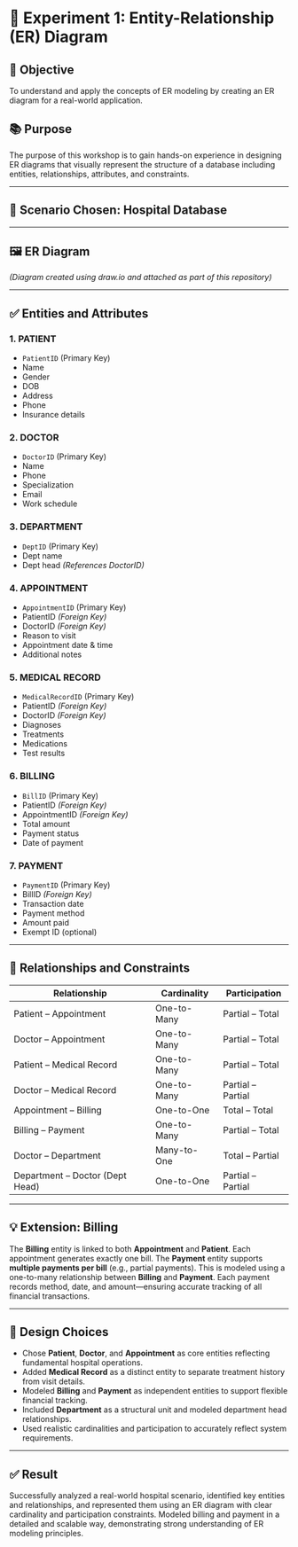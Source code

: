 # 🧪 Experiment 1: Entity-Relationship (ER) Diagram

## 🎯 Objective
To understand and apply the concepts of ER modeling by creating an ER diagram for a real-world application.

## 📚 Purpose
The purpose of this workshop is to gain hands-on experience in designing ER diagrams that visually represent the structure of a database including entities, relationships, attributes, and constraints.

---

## 🧪 Scenario Chosen: **Hospital Database**

---

## 🖼️ ER Diagram
*(Diagram created using draw.io and attached as part of this repository)*

---

## ✅ Entities and Attributes

### 1. **PATIENT**
- `PatientID` (Primary Key)  
- Name  
- Gender  
- DOB  
- Address  
- Phone  
- Insurance details  

### 2. **DOCTOR**
- `DoctorID` (Primary Key)  
- Name  
- Phone  
- Specialization  
- Email  
- Work schedule  

### 3. **DEPARTMENT**
- `DeptID` (Primary Key)  
- Dept name  
- Dept head *(References DoctorID)*  

### 4. **APPOINTMENT**
- `AppointmentID` (Primary Key)  
- PatientID *(Foreign Key)*  
- DoctorID *(Foreign Key)*  
- Reason to visit  
- Appointment date & time  
- Additional notes  

### 5. **MEDICAL RECORD**
- `MedicalRecordID` (Primary Key)  
- PatientID *(Foreign Key)*  
- DoctorID *(Foreign Key)*  
- Diagnoses  
- Treatments  
- Medications  
- Test results  

### 6. **BILLING**
- `BillID` (Primary Key)  
- PatientID *(Foreign Key)*  
- AppointmentID *(Foreign Key)*  
- Total amount  
- Payment status  
- Date of payment  

### 7. **PAYMENT**
- `PaymentID` (Primary Key)  
- BillID *(Foreign Key)*  
- Transaction date  
- Payment method  
- Amount paid  
- Exempt ID (optional)  

---

## 🔁 Relationships and Constraints

| Relationship                         | Cardinality     | Participation         |
|--------------------------------------|------------------|------------------------|
| Patient – Appointment                | One-to-Many      | Partial – Total        |
| Doctor – Appointment                 | One-to-Many      | Partial – Total        |
| Patient – Medical Record             | One-to-Many      | Partial – Total        |
| Doctor – Medical Record              | One-to-Many      | Partial – Partial      |
| Appointment – Billing                | One-to-One       | Total – Total          |
| Billing – Payment                    | One-to-Many      | Partial – Total        |
| Doctor – Department                  | Many-to-One      | Total – Partial        |
| Department – Doctor (Dept Head)      | One-to-One       | Partial – Partial      |

---

## 💡 Extension: Billing

The **Billing** entity is linked to both **Appointment** and **Patient**. Each appointment generates exactly one bill. The **Payment** entity supports **multiple payments per bill** (e.g., partial payments). This is modeled using a one-to-many relationship between **Billing** and **Payment**. Each payment records method, date, and amount—ensuring accurate tracking of all financial transactions.

---

## 🧠 Design Choices

- Chose **Patient**, **Doctor**, and **Appointment** as core entities reflecting fundamental hospital operations.  
- Added **Medical Record** as a distinct entity to separate treatment history from visit details.  
- Modeled **Billing** and **Payment** as independent entities to support flexible financial tracking.  
- Included **Department** as a structural unit and modeled department head relationships.  
- Used realistic cardinalities and participation to accurately reflect system requirements.

---

## ✅ Result

Successfully analyzed a real-world hospital scenario, identified key entities and relationships, and represented them using an ER diagram with clear cardinality and participation constraints. Modeled billing and payment in a detailed and scalable way, demonstrating strong understanding of ER modeling principles.
